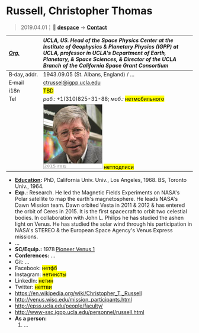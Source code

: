 # Russell, Christopher Thomas
> 2019.04.01 ┊ **🚀 [despace](index.md)** → **[Contact](contact.md)**

|*[Org.](contact.md)*|*UCLA, US. Head of the Space Physics Center at the Institute of Geophysics & Planetary Physics (IGPP) at UCLA, professor in UCLA's Department of Earth, Planetary, & Space Sciences, & Director of the UCLA Branch of the California Space Grant Consortium*|
|:--|:--|
|B‑day, addr.| 1943.09.05 (St. Albans, England) / … |
|E‑mail| <ctrussel@igpp.ucla.edu> |
|i18n| <mark>TBD</mark> |
|Tel|*раб.:* +1(310)825-31-88; *моб.:* <mark>нетмобильного</mark> |
|| [![](f/contact/r/russell_001_photo_thumb.jpg)](f/contact/r/russell_001_photo.jpg) <mark>нетподписи</mark> |

   - **[Education](edu.md):** PhD, California Univ. Univ., Los Angeles, 1968. BS, Toronto Univ., 1964.
   - **Exp.:** Research. He led the Magnetic Fields Experiments on NASA's Polar satellite to map the earth's magnetosphere. He leads NASA's Dawn Mission team. Dawn orbited Vesta in 2011 & 2012 & has entered the orbit of Ceres in 2015. It is the first spacecraft to orbit two celestial bodies. In collaboration with John L. Philips he has studied the ashen light on Venus. He has studied the solar wind through his participation in NASA's STEREO & the European Space Agency's Venus Express missions.
   - …
   - **SC/Equip.:** 1978 [Pioneer Venus 1](pioneer_venus_1.md)
   - **Conferences:** …
   - Git: …
   - Facebook: <mark>нетфб</mark>
   - Instagram: <mark>нетинсты</mark>
   - LinkedIn: <mark>нетин</mark>
   - Twitter: <mark>неттви</mark>
   - <https://en.wikipedia.org/wiki/Christopher_T._Russell>
   - <http://venus.wisc.edu/mission_participants.html>
   - <http://epss.ucla.edu/people/faculty/>
   - <http://www-ssc.igpp.ucla.edu/personnel/russell.html>
   - **As a person:**
      1. …
